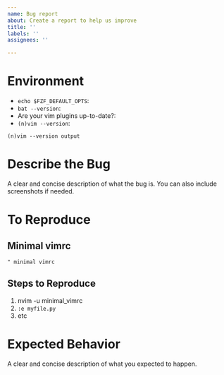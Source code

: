 ```yaml
---
name: Bug report
about: Create a report to help us improve
title: ''
labels: ''
assignees: ''

---
```


# Environment
  - ```echo $FZF_DEFAULT_OPTS```:
  - ```bat --version```:
  - Are your vim plugins up-to-date?:
  - ```(n)vim --version```:
```
(n)vim --version output
```

# Describe the Bug
A clear and concise description of what the bug is.
You can also include screenshots if needed.

# To Reproduce
## **Minimal** vimrc
```vim
" minimal vimrc
```

## Steps to Reproduce
1. nvim -u minimal_vimrc
2. ```:e myfile.py```
3. etc

# Expected Behavior
A clear and concise description of what you expected to happen.
